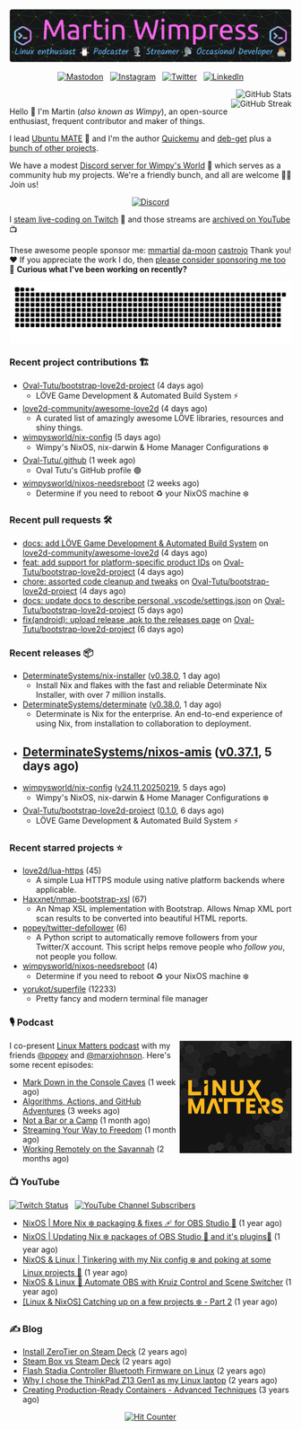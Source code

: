 <p align="center">
  <a href="https://wimpysworld.com" target="_blank"><img src="https://raw.githubusercontent.com/flexiondotorg/flexiondotorg/main/.github/github-header-image.png"></a>
</p>
<p align="center">
  &nbsp;<a href="https://fosstodon.org/@wimpy" target="_blank"><img alt="Mastodon" src="https://img.shields.io/badge/Mastodon-6468fa?style=for-the-badge&logo=mastodon&logoColor=%23ffffff"></a>&nbsp;
  &nbsp;<a href="https://www.instagram.com/wimpysworld/" target="_blank"><img alt="Instagram" src="https://img.shields.io/badge/instagram-d3175c?style=for-the-badge&logo=instagram&logoColor=%23ffffff"></a>&nbsp;
  &nbsp;<a href="https://twitter.com/m_wimpress" target="_blank"><img alt="Twitter" src="https://img.shields.io/badge/Twitter-303030?style=for-the-badge&logo=x&logoColor=%23ffffff"></a>&nbsp;
  &nbsp;<a href="https://www.linkedin.com/in/martinwimpress/" target="_blank"><img alt="LinkedIn" src="https://img.shields.io/badge/LinkedIn-1667be?style=for-the-badge&logo=linkedin&logoColor=%23ffffff"></a>&nbsp;
</p>
<a href="https://github.com/flexiondotorg" target="_blank"><img align="right" src="https://github-readme-stats.vercel.app/api?username=flexiondotorg&show_icons=true&show=reviews,discussions_started,discussions_answered,prs_merged&include_all_commits=true&bg_color=0E1117&title_color=fa66ed&icon_color=6bbbfa&text_color=c5c8c6&ring_color=98ed3f&border_radius=8" alt="GitHub Stats"></a>
<br />
<a href="https://github.com/flexiondotorg" target="_blank"><img align="right" src="https://streak-stats.demolab.com?user=flexiondotorg&theme=cobalt&border_radius=8&date_format=j%20M%5B%20Y%5D&mode=daily&card_width=465&hide_total_contributions=true" alt="GitHub Streak" /></a>

Hello 👋 I'm Martin (*also known as Wimpy*), an open-source enthusiast, frequent contributor and maker of things.

I lead [Ubuntu MATE](https://ubuntu-mate.org) 🧉 and I'm the author [Quickemu](https://github.com/quickemu-project)
and [deb-get](https://github.com/wimpysworld/deb-get) plus a [bunch of other projects](https://wimpysworld.com/projects/).

We have a modest [Discord server for Wimpy's World](https://wimpysworld.io/discord) 💬 which serves as a community hub my projects.
We're a friendly bunch, and all are welcome 🏳️‍🌈 Join us!

<div align="center"><a href="https://wimpysworld.io/discord" target="_blank"><img alt="Discord" src="https://img.shields.io/discord/712850672223125565?style=for-the-badge&logo=discord&logoColor=%23ffffff&label=Discord&labelColor=%234253e8&color=%23e4e2e2"></a></div>

I [steam live-coding on Twitch](https://twitch.tv/WimpysWorld) 📡 and those streams are [archived on YouTube](https://youtube.com/WimpysWorld) 📺️

These awesome people sponsor me: [mmartial](https://github.com/mmartial) [da-moon](https://github.com/da-moon) [castrojo](https://github.com/castrojo)  Thank you! ❤️
If you appreciate the work I do, then [please consider sponsoring me too](https://github.com/sponsors/flexiondotorg) 🤑 **Curious what I've been working on recently?**
<div align="center">
  <img align="center" alt="GitHub Contribution Snake" src="https://raw.githubusercontent.com/flexiondotorg/flexiondotorg/snake/github-contribution-grid-snake-dark.svg">
</div>

### Recent project contributions 🏗️


- [Oval-Tutu/bootstrap-love2d-project](https://github.com/Oval-Tutu/bootstrap-love2d-project) (4 days ago)
  - LÖVE Game Development &amp; Automated Build System ⚡
- [love2d-community/awesome-love2d](https://github.com/love2d-community/awesome-love2d) (4 days ago)
  - A curated list of amazingly awesome LÖVE libraries, resources and shiny things.
- [wimpysworld/nix-config](https://github.com/wimpysworld/nix-config) (5 days ago)
  - Wimpy&#39;s NixOS, nix-darwin  &amp; Home Manager Configurations ❄️
- [Oval-Tutu/.github](https://github.com/Oval-Tutu/.github) (1 week ago)
  - Oval Tutu&#39;s GitHub profile ️🟢
- [wimpysworld/nixos-needsreboot](https://github.com/wimpysworld/nixos-needsreboot) (2 weeks ago)
  - Determine if you need to reboot ️♻️ your NixOS machine ️❄️

### Recent pull requests 🛠️


- [docs: add LÖVE Game Development &amp; Automated Build System](https://github.com/love2d-community/awesome-love2d/pull/286) on [love2d-community/awesome-love2d](https://github.com/love2d-community/awesome-love2d) (4 days ago)
- [feat: add support for platform-specific product IDs](https://github.com/Oval-Tutu/bootstrap-love2d-project/pull/64) on [Oval-Tutu/bootstrap-love2d-project](https://github.com/Oval-Tutu/bootstrap-love2d-project) (4 days ago)
- [chore: assorted code cleanup and tweaks](https://github.com/Oval-Tutu/bootstrap-love2d-project/pull/63) on [Oval-Tutu/bootstrap-love2d-project](https://github.com/Oval-Tutu/bootstrap-love2d-project) (4 days ago)
- [docs: update docs to describe personal .vscode/settings.json](https://github.com/Oval-Tutu/bootstrap-love2d-project/pull/62) on [Oval-Tutu/bootstrap-love2d-project](https://github.com/Oval-Tutu/bootstrap-love2d-project) (5 days ago)
- [fix(android): upload release .apk to the releases page](https://github.com/Oval-Tutu/bootstrap-love2d-project/pull/60) on [Oval-Tutu/bootstrap-love2d-project](https://github.com/Oval-Tutu/bootstrap-love2d-project) (6 days ago)

### Recent releases 📦️


- [DeterminateSystems/nix-installer](https://github.com/DeterminateSystems/nix-installer) ([v0.38.0](https://github.com/DeterminateSystems/nix-installer/releases/tag/v0.38.0), 1 day ago)
  - Install Nix and flakes with the fast and reliable Determinate Nix Installer, with over 7 million installs.
- [DeterminateSystems/determinate](https://github.com/DeterminateSystems/determinate) ([v0.38.0](https://github.com/DeterminateSystems/determinate/releases/tag/v0.38.0), 1 day ago)
  - Determinate is Nix for the enterprise. An end-to-end experience of using Nix, from installation to collaboration to deployment.
- [DeterminateSystems/nixos-amis](https://github.com/DeterminateSystems/nixos-amis) ([v0.37.1](https://github.com/DeterminateSystems/nixos-amis/releases/tag/v0.37.1), 5 days ago)
  - 
- [wimpysworld/nix-config](https://github.com/wimpysworld/nix-config) ([v24.11.20250219](https://github.com/wimpysworld/nix-config/releases/tag/v24.11.20250219), 5 days ago)
  - Wimpy&#39;s NixOS, nix-darwin  &amp; Home Manager Configurations ❄️
- [Oval-Tutu/bootstrap-love2d-project](https://github.com/Oval-Tutu/bootstrap-love2d-project) ([0.1.0](https://github.com/Oval-Tutu/bootstrap-love2d-project/releases/tag/0.1.0), 6 days ago)
  - LÖVE Game Development &amp; Automated Build System ⚡

### Recent starred projects ⭐️


- [love2d/lua-https](https://github.com/love2d/lua-https) (45)
  - A simple Lua HTTPS module using native platform backends where applicable.
- [Haxxnet/nmap-bootstrap-xsl](https://github.com/Haxxnet/nmap-bootstrap-xsl) (67)
  - An Nmap XSL implementation with Bootstrap. Allows Nmap XML port scan results to be converted into beautiful HTML reports.
- [popey/twitter-defollower](https://github.com/popey/twitter-defollower) (6)
  - A Python script to automatically remove followers from your Twitter/X account. This script helps remove people who *follow you*, not people you follow.
- [wimpysworld/nixos-needsreboot](https://github.com/wimpysworld/nixos-needsreboot) (4)
  - Determine if you need to reboot ️♻️ your NixOS machine ️❄️
- [yorukot/superfile](https://github.com/yorukot/superfile) (12233)
  - Pretty fancy and modern terminal file manager

### 🎙️ Podcast
<img align="right" src="https://raw.githubusercontent.com/flexiondotorg/flexiondotorg/main/.github/linuxmatters.png" alt="Linux Matters Podcast" width="200" height="200">

I co-present [Linux Matters podcast](https://linuxmatters.sh) with my friends [@popey](https://github.com/popey) and [@marxjohnson](https://github.com/marxjohnson).
Here's some recent episodes:

- [Mark Down in the Console Caves](https://linuxmatters.sh/49/) (1 week ago)
- [Algorithms, Actions, and GitHub Adventures](https://linuxmatters.sh/48/) (3 weeks ago)
- [Not a Bar or a Camp](https://linuxmatters.sh/47/) (1 month ago)
- [Streaming Your Way to Freedom](https://linuxmatters.sh/46/) (1 month ago)
- [Working Remotely on the Savannah](https://linuxmatters.sh/45/) (2 months ago)

### 📺️ YouTube
<a href="https://twitch.tv/WimpysWorld" target="_blank"><img alt="Twitch Status" src="https://img.shields.io/twitch/status/WimpysWorld?style=for-the-badge&logo=twitch&logoColor=ffffff&label=Twitch&labelColor=%23904ef9&color=%23e4e2e2"></a>&nbsp;&nbsp;
<a href="https://youtube.com/WimpysWorld" target="_blank"><img alt="YouTube Channel Subscribers" src="https://img.shields.io/youtube/channel/subscribers/UChpYmMp7EFaxuogUX1eAqyw?style=for-the-badge&logo=youtube&logoColor=ffffff&label=YouTube&labelColor=%23fb1b20&color=%23e4e2e2"></a>

- [NixOS | More Nix ❄️ packaging &amp; fixes 🩹 for OBS Studio 📡](https://www.youtube.com/watch?v=VqNaOOm7Dhw) (1 year ago)
- [NixOS | Updating Nix ❄️ packages of OBS Studio 📡 and it&#39;s plugins🔌](https://www.youtube.com/watch?v=phgOv_UCbMM) (1 year ago)
- [NixOS &amp; Linux | Tinkering with my Nix config ❄️ and poking at some Linux projects 🐧](https://www.youtube.com/watch?v=biVQ_-v8oEo) (1 year ago)
- [NixOS &amp; Linux 🐧 Automate OBS with Kruiz Control and Scene Switcher](https://www.youtube.com/watch?v=BSITslJbMGA) (1 year ago)
- [[Linux &amp; NixOS] Catching up on a few projects ❄️ - Part 2](https://www.youtube.com/watch?v=IpiuKvqHU-c) (1 year ago)

### ✍️ Blog

- [Install ZeroTier on Steam Deck](https://wimpysworld.com/posts/install-zerotier-on-steamdeck/) (2 years ago)
- [Steam Box vs Steam Deck](https://wimpysworld.com/posts/steambox-vs-steamdeck/) (2 years ago)
- [Flash Stadia Controller Bluetooth Firmware on Linux](https://wimpysworld.com/posts/flash-stadia-controller-bluetooth-firmware-on-linux/) (2 years ago)
- [Why I chose the ThinkPad Z13 Gen1 as my Linux laptop](https://wimpysworld.com/posts/why-i-chose-the-thinkpad-z13-as-my-linux-laptop/) (2 years ago)
- [Creating Production-Ready Containers - Advanced Techniques](https://wimpysworld.com/posts/creating-production-ready-containers-advanced-techniques/) (3 years ago)

<p align="center">
  <a href="https://github.com/flexiondotorg/flexiondotorg" target="_blank"><img alt="Hit Counter" src="https://img.shields.io/endpoint?url=https%3A%2F%2Fhits.dwyl.com%2Fflexiondotorg%2Fflexiondotorg.json&style=flat-square&logo=github&logoColor=ffffff&label=Visitors&labelColor=%23f76ce9&color=%236fbbf6">
</p>
